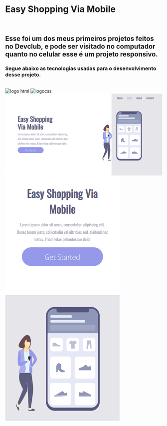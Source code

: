 <h1>Easy Shopping Via Mobile</h1>
<br>
<h2>Esse foi um dos meus primeiros projetos feitos no Devclub, e pode ser visitado no computador quanto no celular esse é um projeto responsivo.</h2>
<h3>Segue abaixo as tecnologias usadas para o desenvolvimento desse projeto.</h3>
<br>
 <img src="https://img.shields.io/badge/HTML5-E34F26?style=for-the-badge&logo=html5&logoColor=white" alt="logo html"/>
 <img src="https://img.shields.io/badge/CSS3-1572B6?style=for-the-badge&logo=css3&logoColor=white" alt="logocss"/>

<img src="https://github.com/Rafasouza85/Projeto-Mobile-Responsivo/blob/main/img-responsividade/foto%20apresenta%20mobile.png?raw=true">
<img src="https://github.com/Rafasouza85/Projeto-Mobile-Responsivo/blob/main/img-responsividade/foto%20apresenta%20mobile%20responsivo.png?raw=true">
